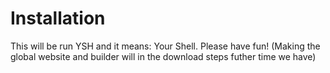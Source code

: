 # Installation
This will be run YSH and it means: Your Shell. Please have fun!
(Making the global website and builder will in the download steps futher time we have)
